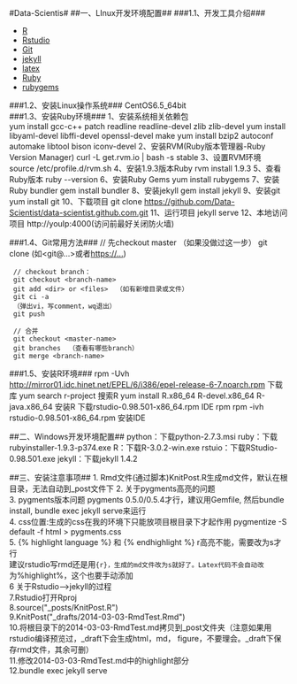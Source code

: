 #Data-Scientis#
##一、LInux开发环境配置##
###1.1、开发工具介绍###
- [R](http://www.r-project.org/ "R")
- [Rstudio](https://www.rstudio.com/ "rstudio")
- [Git](http://git-scm.com/docs "Git")
- [jekyll](http://jekyllrb.com/ "jekyll")
- [latex](http://www.latex-project.org/ "latex")
- [Ruby](https://www.ruby-lang.org/zh_cn/ "Ruby")
- [rubygems](http://rubygems.org/ "rubygems")  

###1.2、安装Linux操作系统###
     CentOS6.5_64bit  
###1.3、安装Ruby环境###
     1、安装系统相关依赖包  
     yum install gcc-c++ patch readline readline-devel zlib zlib-devel 
     yum install libyaml-devel libffi-devel openssl-devel make 
     yum install bzip2 autoconf automake libtool bison iconv-devel
     2、安装RVM(Ruby版本管理器-Ruby Version Manager)
     curl -L get.rvm.io | bash -s stable
     3、设置RVM环境
     source /etc/profile.d/rvm.sh
     4、安装1.9.3版本Ruby
     rvm install 1.9.3
     5、查看Ruby版本
     ruby --version
     6、安装Ruby Gems
     yum install rubygems
     7、安装Ruby bundler
     gem install bundler
     8、安装jekyll
     gem install jekyll
     9、安装git
     yum install git
     10、下载项目
     git clone https://github.com/Data-Scientist/data-scientist.github.com.git
     11、运行项目
     jekyll serve
     12、本地访问项目
     http://youIp:4000(访问前最好关闭防火墙)    
     
###1.4、Git常用方法###
     // 先checkout master （如果没做过这一步）
     git clone <git-repos-url> (如<git@...>或者<https://...>)

     // checkout branch：
     git checkout <branch-name>
     git add <dir> or <files>  （如有新增目录或文件）
     git ci -a
     （弹出vi，写comment，wq退出）
     git push

     // 合并 
     git checkout <master-name>
     git branches  （查看有哪些branch）
     git merge <branch-name>

###1.5、安装R环境###
     rpm -Uvh http://mirror01.idc.hinet.net/EPEL/6/i386/epel-release-6-7.noarch.rpm  下载库
     yum search r-project 搜索R
     yum install R.x86_64 R-devel.x86_64 R-java.x86_64 安装R
     下载rstudio-0.98.501-x86_64.rpm IDE rpm
     rpm -ivh rstudio-0.98.501-x86_64.rpm 安装IDE

     
##二、Windows开发环境配置##
	python：下载python-2.7.3.msi
	ruby：下载rubyinstaller-1.9.3-p374.exe
	R：下载R-3.0.2-win.exe
	rstuio：下载RStudio-0.98.501.exe
	jekyll：下载jekyll 1.4.2
	
##三、安装注意事项##
      1. Rmd文件(通过脚本)KnitPost.R生成md文件，默认在根目录，无法自动到_post文件下
      2. 关于pygments高亮的问题							
      3. pygments版本问题	pygments 0.5.0/0.5.4才行，建议用Gemfile, 然后bundle install, bundle exec jekyll          serve来运行						
      4. css位置:生成的css在我的环境下只能放项目根目录下才起作用 pygmentize -S default -f html > pygments.css
       <head><link rel="stylesheet" href="/pygments.css"></head>					
      5. {% highlight language %} 和 {% endhighlight %}	r高亮不能，需要改为s才行				
         建议rstudio写rmd还是用```{r}，生成的md文件改为s就好了。Latex代码不会自动改```为%highlight%，这个也要手动添加							
      6 关于Rstudio——>jekyll的过程							
      7.Rstudio打开Rproj						
      8.source("_posts/KnitPost.R")						
      9.KnitPost("_drafts/2014-03-03-RmdTest.Rmd")						
      10.将根目录下的2014-03-03-RmdTest.md拷贝到_post文件夹（注意如果用rstudio编译预览过，_draft下会生成html，md，                figure，不要理会。_draft下保存rmd文件，其余可删）	   
      11.修改2014-03-03-RmdTest.md中的highlight部分						
      12.bundle exec jekyll serve						

